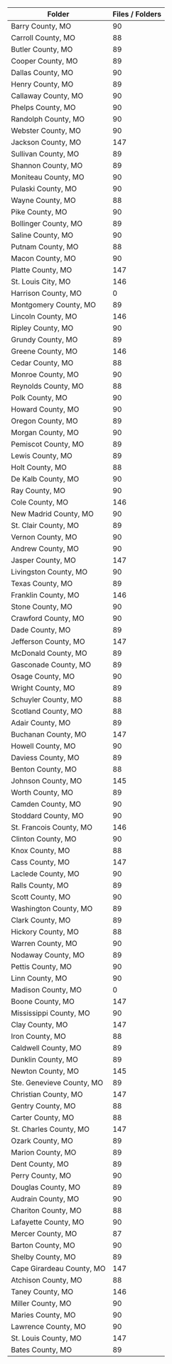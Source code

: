 | Folder                    |   Files / Folders |
|---------------------------|-------------------|
| Barry County, MO          |                90 |
| Carroll County, MO        |                88 |
| Butler County, MO         |                89 |
| Cooper County, MO         |                89 |
| Dallas County, MO         |                90 |
| Henry County, MO          |                89 |
| Callaway County, MO       |                90 |
| Phelps County, MO         |                90 |
| Randolph County, MO       |                90 |
| Webster County, MO        |                90 |
| Jackson County, MO        |               147 |
| Sullivan County, MO       |                89 |
| Shannon County, MO        |                89 |
| Moniteau County, MO       |                90 |
| Pulaski County, MO        |                90 |
| Wayne County, MO          |                88 |
| Pike County, MO           |                90 |
| Bollinger County, MO      |                89 |
| Saline County, MO         |                90 |
| Putnam County, MO         |                88 |
| Macon County, MO          |                90 |
| Platte County, MO         |               147 |
| St. Louis City, MO        |               146 |
| Harrison County, MO       |                 0 |
| Montgomery County, MO     |                89 |
| Lincoln County, MO        |               146 |
| Ripley County, MO         |                90 |
| Grundy County, MO         |                89 |
| Greene County, MO         |               146 |
| Cedar County, MO          |                88 |
| Monroe County, MO         |                90 |
| Reynolds County, MO       |                88 |
| Polk County, MO           |                90 |
| Howard County, MO         |                90 |
| Oregon County, MO         |                89 |
| Morgan County, MO         |                90 |
| Pemiscot County, MO       |                89 |
| Lewis County, MO          |                89 |
| Holt County, MO           |                88 |
| De Kalb County, MO        |                90 |
| Ray County, MO            |                90 |
| Cole County, MO           |               146 |
| New Madrid County, MO     |                90 |
| St. Clair County, MO      |                89 |
| Vernon County, MO         |                90 |
| Andrew County, MO         |                90 |
| Jasper County, MO         |               147 |
| Livingston County, MO     |                90 |
| Texas County, MO          |                89 |
| Franklin County, MO       |               146 |
| Stone County, MO          |                90 |
| Crawford County, MO       |                90 |
| Dade County, MO           |                89 |
| Jefferson County, MO      |               147 |
| McDonald County, MO       |                89 |
| Gasconade County, MO      |                89 |
| Osage County, MO          |                90 |
| Wright County, MO         |                89 |
| Schuyler County, MO       |                88 |
| Scotland County, MO       |                88 |
| Adair County, MO          |                89 |
| Buchanan County, MO       |               147 |
| Howell County, MO         |                90 |
| Daviess County, MO        |                89 |
| Benton County, MO         |                88 |
| Johnson County, MO        |               145 |
| Worth County, MO          |                89 |
| Camden County, MO         |                90 |
| Stoddard County, MO       |                90 |
| St. Francois County, MO   |               146 |
| Clinton County, MO        |                90 |
| Knox County, MO           |                88 |
| Cass County, MO           |               147 |
| Laclede County, MO        |                90 |
| Ralls County, MO          |                89 |
| Scott County, MO          |                90 |
| Washington County, MO     |                89 |
| Clark County, MO          |                89 |
| Hickory County, MO        |                88 |
| Warren County, MO         |                90 |
| Nodaway County, MO        |                89 |
| Pettis County, MO         |                90 |
| Linn County, MO           |                90 |
| Madison County, MO        |                 0 |
| Boone County, MO          |               147 |
| Mississippi County, MO    |                90 |
| Clay County, MO           |               147 |
| Iron County, MO           |                88 |
| Caldwell County, MO       |                89 |
| Dunklin County, MO        |                89 |
| Newton County, MO         |               145 |
| Ste. Genevieve County, MO |                89 |
| Christian County, MO      |               147 |
| Gentry County, MO         |                88 |
| Carter County, MO         |                88 |
| St. Charles County, MO    |               147 |
| Ozark County, MO          |                89 |
| Marion County, MO         |                89 |
| Dent County, MO           |                89 |
| Perry County, MO          |                90 |
| Douglas County, MO        |                89 |
| Audrain County, MO        |                90 |
| Chariton County, MO       |                88 |
| Lafayette County, MO      |                90 |
| Mercer County, MO         |                87 |
| Barton County, MO         |                90 |
| Shelby County, MO         |                89 |
| Cape Girardeau County, MO |               147 |
| Atchison County, MO       |                88 |
| Taney County, MO          |               146 |
| Miller County, MO         |                90 |
| Maries County, MO         |                90 |
| Lawrence County, MO       |                90 |
| St. Louis County, MO      |               147 |
| Bates County, MO          |                89 |